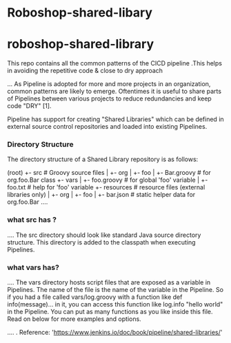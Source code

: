 # Roboshop-shared-libary
# roboshop-shared-library


This repo contains all the common patterns of the CICD pipeline .This helps in avoiding the repetitive code & close to dry approach


...
As Pipeline is adopted for more and more projects in an organization, common patterns are likely to emerge. Oftentimes it is useful to share parts of Pipelines between various projects to reduce redundancies and keep code "DRY" [1].

Pipeline has support for creating "Shared Libraries" which can be defined in external source control repositories and loaded into existing Pipelines.

### Directory Structure
The directory structure of a Shared Library repository is as follows:

(root)
+- src                     # Groovy source files
|   +- org
|       +- foo
|           +- Bar.groovy  # for org.foo.Bar class
+- vars
|   +- foo.groovy          # for global 'foo' variable
|   +- foo.txt             # help for 'foo' variable
+- resources               # resource files (external libraries only)
|   +- org
|       +- foo
|           +- bar.json    # static helper data for org.foo.Bar
....

### what src has ?
....
The src directory should look like standard Java source directory structure. This directory is added to the classpath when executing Pipelines.

### what vars has?
....
The vars directory hosts script files that are exposed as a variable in Pipelines. The name of the file is the name of the variable in the Pipeline. So if you had a file called vars/log.groovy with a function like def info(message)…​ in it, you can access this function like log.info "hello world" in the Pipeline. You can put as many functions as you like inside this file. Read on below for more examples and options.

....
.
Reference: 'https://www.jenkins.io/doc/book/pipeline/shared-libraries/'